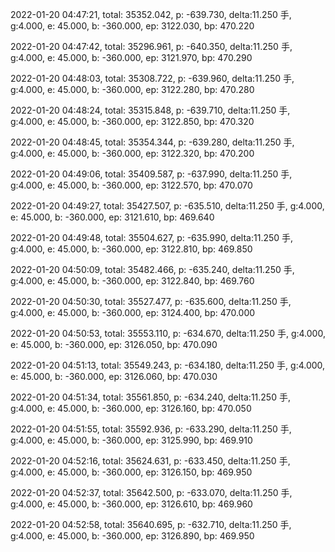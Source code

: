 2022-01-20 04:47:21, total: 35352.042, p: -639.730, delta:11.250 手, g:4.000, e: 45.000, b: -360.000, ep: 3122.030, bp: 470.220

2022-01-20 04:47:42, total: 35296.961, p: -640.350, delta:11.250 手, g:4.000, e: 45.000, b: -360.000, ep: 3121.970, bp: 470.290

2022-01-20 04:48:03, total: 35308.722, p: -639.960, delta:11.250 手, g:4.000, e: 45.000, b: -360.000, ep: 3122.280, bp: 470.280

2022-01-20 04:48:24, total: 35315.848, p: -639.710, delta:11.250 手, g:4.000, e: 45.000, b: -360.000, ep: 3122.850, bp: 470.320

2022-01-20 04:48:45, total: 35354.344, p: -639.280, delta:11.250 手, g:4.000, e: 45.000, b: -360.000, ep: 3122.320, bp: 470.200

2022-01-20 04:49:06, total: 35409.587, p: -637.990, delta:11.250 手, g:4.000, e: 45.000, b: -360.000, ep: 3122.570, bp: 470.070

2022-01-20 04:49:27, total: 35427.507, p: -635.510, delta:11.250 手, g:4.000, e: 45.000, b: -360.000, ep: 3121.610, bp: 469.640

2022-01-20 04:49:48, total: 35504.627, p: -635.990, delta:11.250 手, g:4.000, e: 45.000, b: -360.000, ep: 3122.810, bp: 469.850

2022-01-20 04:50:09, total: 35482.466, p: -635.240, delta:11.250 手, g:4.000, e: 45.000, b: -360.000, ep: 3122.840, bp: 469.760

2022-01-20 04:50:30, total: 35527.477, p: -635.600, delta:11.250 手, g:4.000, e: 45.000, b: -360.000, ep: 3124.400, bp: 470.000

2022-01-20 04:50:53, total: 35553.110, p: -634.670, delta:11.250 手, g:4.000, e: 45.000, b: -360.000, ep: 3126.050, bp: 470.090

2022-01-20 04:51:13, total: 35549.243, p: -634.180, delta:11.250 手, g:4.000, e: 45.000, b: -360.000, ep: 3126.060, bp: 470.030

2022-01-20 04:51:34, total: 35561.850, p: -634.240, delta:11.250 手, g:4.000, e: 45.000, b: -360.000, ep: 3126.160, bp: 470.050

2022-01-20 04:51:55, total: 35592.936, p: -633.290, delta:11.250 手, g:4.000, e: 45.000, b: -360.000, ep: 3125.990, bp: 469.910

2022-01-20 04:52:16, total: 35624.631, p: -633.450, delta:11.250 手, g:4.000, e: 45.000, b: -360.000, ep: 3126.150, bp: 469.950

2022-01-20 04:52:37, total: 35642.500, p: -633.070, delta:11.250 手, g:4.000, e: 45.000, b: -360.000, ep: 3126.610, bp: 469.960

2022-01-20 04:52:58, total: 35640.695, p: -632.710, delta:11.250 手, g:4.000, e: 45.000, b: -360.000, ep: 3126.890, bp: 469.950